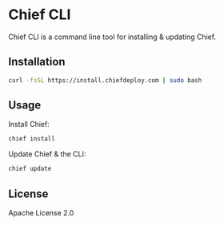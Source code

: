 # Chief CLI

Chief CLI is a command line tool for installing & updating Chief.

## Installation

```bash
curl -fsSL https://install.chiefdeploy.com | sudo bash
```

## Usage

Install Chief:
```bash
chief install
```

Update Chief & the CLI:
```bash
chief update
```

## License

Apache License 2.0